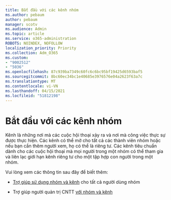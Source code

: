 ```yaml
---
title: Bắt đầu với các kênh nhóm
ms.author: pebaum
author: pebaum
manager: scotv
ms.audience: Admin
ms.topic: article
ms.service: o365-administration
ROBOTS: NOINDEX, NOFOLLOW
localization_priority: Priority
ms.collection: Adm_O365
ms.custom:
- "9002512"
- "5036"
ms.openlocfilehash: 87c939ba7349c60fc6c6bc95bf19425d6593baf5
ms.sourcegitcommit: 8bc60ec34bc1e40685e3976576e04a2623f63a7c
ms.translationtype: MT
ms.contentlocale: vi-VN
ms.lasthandoff: 04/15/2021
ms.locfileid: "51812198"
---
```

# <a name="get-started-with-teams-channels"></a>Bắt đầu với các kênh nhóm

Kênh là những nơi mà các cuộc hội thoại xảy ra và nơi mà công việc thực sự được thực hiện. Các kênh có thể mở cho tất cả các thành viên nhóm hoặc nếu bạn cần thêm người xem, họ có thể là riêng tư. Các kênh tiêu chuẩn dành cho các cuộc hội thoại mà mọi người trong một nhóm có thể tham gia và liên lạc giới hạn kênh riêng tư cho một tập hợp con người trong một nhóm.

Vui lòng xem các thông tin sau đây để biết thêm:

- [Trợ giúp sử dụng nhóm và kênh](https://support.office.com/article/teams-and-channels-df38ae23-8f85-46d3-b071-cb11b9de5499) cho tất cả người dùng nhóm

- Trợ giúp người quản trị CNTT [với nhóm và kênh](https://docs.microsoft.com/microsoftteams/teams-channels-overview) 
